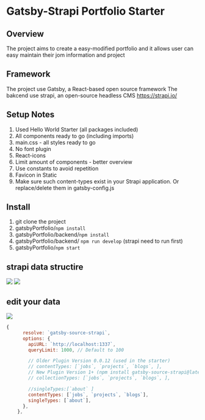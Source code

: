 # Gatsby-Strapi Portfolio Starter

## Overview

The project aims to create a easy-modified portfolio and it allows user can easy maintain their jom information and project

## Framework

The project use Gatsby, a React-based open source framework
The bakcend use strapi, an open-source headless CMS
https://strapi.io/

## Setup Notes

1. Used Hello World Starter (all packages included)
2. All components ready to go (including imports)
3. main.css - all styles ready to go
4. No font plugin
5. React-icons
6. Limit amount of components - better overview
7. Use constants to avoid repetition
8. Favicon in Static
9. Make sure such content-types exist in your Strapi application. Or replace/delete them in gatsby-config.js

## Install

1. git clone the project
2. gatsbyPortfolio/`npm install`
3. gatsbyPortfolio/backend/`npm install`
4. gatsbyPortfolio/backend/ `npm run develop` (strapi need to run first)
5. gatsbyPortfolio/`npm start`

## strapi data structire

![](https://i.imgur.com/yTp8YhH.png)
![](https://i.imgur.com/hfzQD5A.png)

## edit your data

![](https://i.imgur.com/0lNZIjN.jpg)

```javascript
{
      resolve: `gatsby-source-strapi`,
      options: {
        apiURL: `http://localhost:1337`,
        queryLimit: 1000, // Default to 100

        // Older Plugin Version 0.0.12 (used in the starter)
        // contentTypes: [`jobs`, `projects`, `blogs`, ],
        // New Plugin Version 1+ (npm install gatsby-source-strapi@latest)
        // collectionTypes: [`jobs`, `projects`, `blogs`, ],

        //singleTypes:[`about` ]
        contentTypes: [`jobs`, `projects`, `blogs`],
        singleTypes: [`about`],
      },
    },
```
